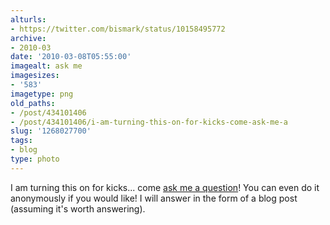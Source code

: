 ```yaml
---
alturls:
- https://twitter.com/bismark/status/10158495772
archive:
- 2010-03
date: '2010-03-08T05:55:00'
imagealt: ask me
imagesizes:
- '583'
imagetype: png
old_paths:
- /post/434101406
- /post/434101406/i-am-turning-this-on-for-kicks-come-ask-me-a
slug: '1268027700'
tags:
- blog
type: photo
---
```


I am turning this on for kicks... come [ask me a question][1]! You can
even do it anonymously if you would like!  I will answer in the form of
a blog post (assuming it's worth answering).

[1]: http://blog.iambismark.net/ask
